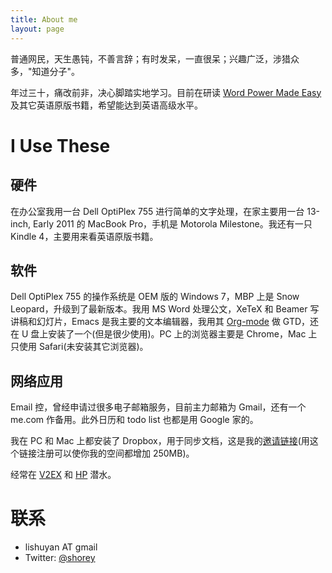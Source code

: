 ```yaml
---
title: About me
layout: page
---
```


普通网民，天生愚钝，不善言辞；有时发呆，一直很呆；兴趣广泛，涉猎众多，"知道分子"。

年过三十，痛改前非，决心脚踏实地学习。目前在研读 [Word Power Made Easy](http://www.amazon.cn/Word-Power-Made-Easy-The-Complete-Handbook-for-Building-a-Superior-Vocabulary-Lewis-Norman/dp/067174190X/ref=sr_1_1?ie=UTF8&qid=1332423432&sr=8-1) 及其它英语原版书籍，希望能达到英语高级水平。

# I Use These #

## 硬件 ##

在办公室我用一台 Dell OptiPlex 755 进行简单的文字处理，在家主要用一台 13-inch, Early 2011 的 MacBook Pro，手机是 Motorola Milestone。我还有一只 Kindle 4，主要用来看英语原版书籍。

## 软件 ##

Dell OptiPlex 755 的操作系统是 OEM 版的 Windows 7，MBP 上是 Snow Leopard，升级到了最新版本。我用 MS Word 处理公文，XeTeX 和 Beamer 写讲稿和幻灯片，Emacs 是我主要的文本编辑器，我用其 [Org-mode](http://orgmode.org) 做 GTD，还在 U 盘上安装了一个(但是很少使用)。PC 上的浏览器主要是 Chrome，Mac 上只使用 Safari(未安装其它浏览器)。

## 网络应用 ##

Email 控，曾经申请过很多电子邮箱服务，目前主力邮箱为 Gmail，还有一个 me.com 作备用。此外日历和 todo list 也都是用 Google 家的。

我在 PC 和 Mac 上都安装了 Dropbox，用于同步文档，这是我的[邀请链接](http://db.tt/KWBVCt2)(用这个链接注册可以使你我的空间都增加 250MB)。

经常在 [V2EX](http://v2ex.com) 和 [HP](http://hi-pda.com/forum/) 潜水。

# 联系 #

- lishuyan AT gmail
- Twitter: [@shorey](https://twitter.com/#!/shorey)
